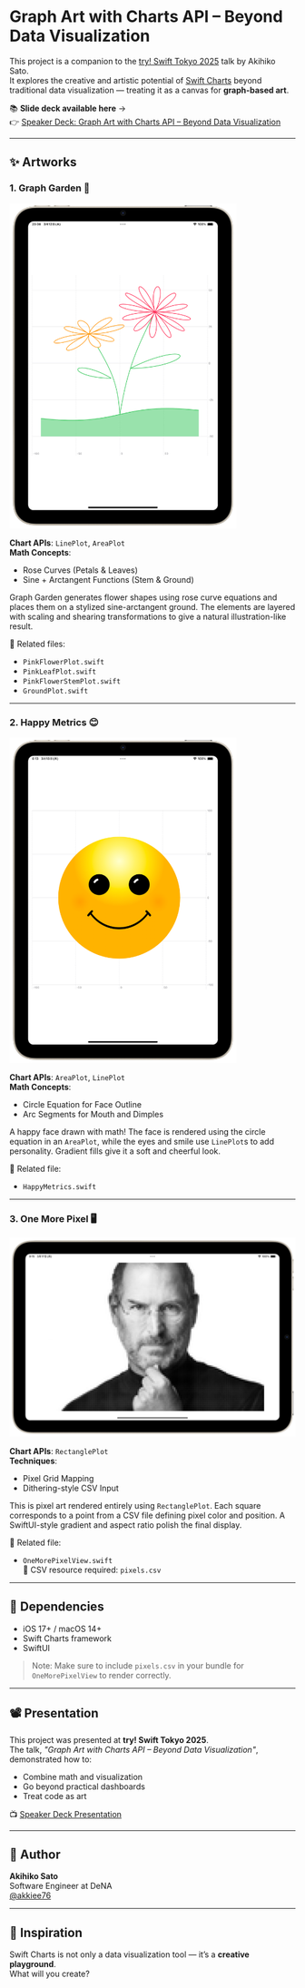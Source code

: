 # Graph Art with Charts API – Beyond Data Visualization

This project is a companion to the [try! Swift Tokyo 2025](https://www.tryswift.co/events/2025/tokyo/en/) talk by Akihiko Sato.  
It explores the creative and artistic potential of [Swift Charts](https://developer.apple.com/documentation/charts) beyond traditional data visualization — treating it as a canvas for **graph-based art**.

📚 **Slide deck available here** →  
👉 [Speaker Deck: Graph Art with Charts API – Beyond Data Visualization](https://speakerdeck.com/akkie76/graph-art-with-charts-api-beyond-data-visualization)

---

## ✨ Artworks

### 1. Graph Garden 🌷

<img src="https://github.com/akkie76/SwiftChartsCanvas/blob/main/Screenshoot/GraphGarden.png" alt="Graph Garden" width="400" />

**Chart APIs**: `LinePlot`, `AreaPlot`  
**Math Concepts**:  
- Rose Curves (Petals & Leaves)  
- Sine + Arctangent Functions (Stem & Ground)

Graph Garden generates flower shapes using rose curve equations and places them on a stylized sine-arctangent ground. The elements are layered with scaling and shearing transformations to give a natural illustration-like result.

📄 Related files:
- `PinkFlowerPlot.swift`
- `PinkLeafPlot.swift`
- `PinkFlowerStemPlot.swift`
- `GroundPlot.swift`

---

### 2. Happy Metrics 😊

<img src="https://github.com/akkie76/SwiftChartsCanvas/blob/main/Screenshoot/HappyMetrics.png" alt="Happy Metrics" width="400" />

**Chart APIs**: `AreaPlot`, `LinePlot`  
**Math Concepts**:  
- Circle Equation for Face Outline  
- Arc Segments for Mouth and Dimples

A happy face drawn with math! The face is rendered using the circle equation in an `AreaPlot`, while the eyes and smile use `LinePlot`s to add personality. Gradient fills give it a soft and cheerful look.

📄 Related file:
- `HappyMetrics.swift`

---

### 3. One More Pixel 🖥

<img src="https://github.com/akkie76/SwiftChartsCanvas/blob/main/Screenshoot/OneMorePixel.png" alt="One More Pixel" width="600" />

**Chart APIs**: `RectanglePlot`  
**Techniques**:  
- Pixel Grid Mapping  
- Dithering-style CSV Input

This is pixel art rendered entirely using `RectanglePlot`. Each square corresponds to a point from a CSV file defining pixel color and position. A SwiftUI-style gradient and aspect ratio polish the final display.

📄 Related file:
- `OneMorePixelView.swift`  
📁 CSV resource required: `pixels.csv`

---

## 🧪 Dependencies

- iOS 17+ / macOS 14+
- Swift Charts framework
- SwiftUI

> Note: Make sure to include `pixels.csv` in your bundle for `OneMorePixelView` to render correctly.

---

## 📽️ Presentation

This project was presented at **try! Swift Tokyo 2025**.  
The talk, *"Graph Art with Charts API – Beyond Data Visualization"*, demonstrated how to:

- Combine math and visualization
- Go beyond practical dashboards
- Treat code as art

📺 [Speaker Deck Presentation](https://speakerdeck.com/akkie76/graph-art-with-charts-api-beyond-data-visualization)

---

## 👤 Author

**Akihiko Sato**  
Software Engineer at DeNA  
[@akkiee76](https://x.com/akkiee76)

---

## 🧠 Inspiration

Swift Charts is not only a data visualization tool — it’s a **creative playground**.  
What will you create?
